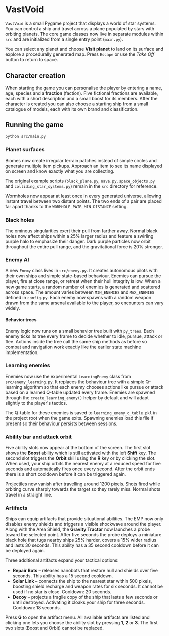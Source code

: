 # VastVoid

`VastVoid` is a small Pygame project that displays a world of star systems.
You can control a ship and travel across a plane populated by stars with
orbiting planets.
The core game classes now live in separate modules within `src` and are
initialized from a single entry point (`main.py`).

You can select any planet and choose **Visit planet** to land on its surface
and explore a procedurally generated map. Press `Escape` or use the *Take Off*
button to return to space.

## Character creation

When starting the game you can personalise the player by entering a name,
age, species and a **fraction** (faction). Five fictional fractions are
available, each with a short description and a small boost for its members.
After the character is created you can also choose a starting ship from a
small catalogue of models, each with its own brand and classification.

## Running the game

```bash
python src/main.py
```

### Planet surfaces

Biomes now create irregular terrain patches instead of simple circles and
generate multiple item pickups. Approach an item to see its name displayed on
screen and know exactly what you are collecting.

The original example scripts (`black_plane.py`, `nave.py`, `space_objects.py`
and `colliding_star_systems.py`) remain in the `src` directory for reference.

Wormholes now appear at least once in every generated universe, allowing
instant travel between two distant points. The two ends of a pair are
placed far apart thanks to the `WORMHOLE_PAIR_MIN_DISTANCE` setting.

### Black holes
The ominous singularities exert their pull from farther away. Normal black
holes now affect ships within a 25% larger radius and feature a swirling
purple halo to emphasize their danger. Dark purple particles now orbit
throughout the entire pull range, and the gravitational force is 20% stronger.

### Enemy AI

A new `Enemy` class lives in `src/enemy.py`. It creates autonomous pilots
with their own ships and simple state-based behaviour. Enemies can pursue
the player, fire at close range, or retreat when their hull integrity is
low. When a new game starts, a random number of enemies is generated and
scattered across space. The amount varies between `MIN_ENEMIES` and
`MAX_ENEMIES` defined in `config.py`.
Each enemy now spawns with a random weapon drawn from the same arsenal
available to the player, so encounters can vary widely.

#### Behavior trees

Enemy logic now runs on a small behavior tree built with `py_trees`. Each
enemy ticks its tree every frame to decide whether to idle, pursue, attack or
flee. Actions inside the tree call the same ship methods as before so combat
and navigation work exactly like the earlier state machine implementation.

### Learning enemies
Enemies now use the experimental `LearningEnemy` class from
`src/enemy_learning.py`. It replaces the behaviour tree with a simple
Q-learning algorithm so that each enemy chooses actions like pursue or attack
based on a learned Q-table updated every frame. Enemies are spawned through the
`create_learning_enemy()` helper by default and will adapt slightly to the
player's tactics.

The Q-table for these enemies is saved to `learning_enemy_q_table.pkl` in the
project root when the game exits. Spawning enemies load this file if present so
their behaviour persists between sessions.

### Ability bar and attack orbit
Five ability slots now appear at the bottom of the screen. The first slot shows
the **Boost** ability which is still activated with the left **Shift** key. The
second slot triggers the **Orbit** skill using the **R** key or by clicking the
slot. When used, your ship orbits the nearest enemy at a reduced speed for five
seconds and automatically fires once every second. After the orbit ends there
is a short cooldown before it can be triggered again.

Projectiles now vanish after travelling around 1200 pixels. Shots fired while
orbiting curve sharply towards the target so they rarely miss. Normal shots
travel in a straight line.

### Artifacts
Ships can equip artifacts that provide situational abilities. The EMP now only
disables enemy shields and triggers a visible shockwave around the player.
Along with the Area Shield, the **Gravity Tractor** now launches a probe toward
the selected point. After five seconds the probe deploys a miniature black hole
that tugs nearby ships 25% harder, covers a 15% wider radius and lasts
30&nbsp;seconds. This ability has a 35&nbsp;second cooldown before it can be
deployed again.

Three additional artifacts expand your tactical options:

* **Repair Bots** – releases nanobots that restore hull and shields over five
  seconds. This ability has a 15&nbsp;second cooldown.
* **Solar Link** – connects the ship to the nearest star within 500 pixels,
  boosting shield recharge and weapon rates for six seconds. It cannot be used
  if no star is close. Cooldown: 20&nbsp;seconds.
* **Decoy** – projects a fragile copy of the ship that lasts a few seconds or
  until destroyed. Activating it cloaks your ship for three seconds. Cooldown:
  18&nbsp;seconds.

Press **G** to open the artifact menu. All available artifacts are listed and
clicking one lets you choose the ability slot by pressing **1**, **2** or **3**.
The first two slots (Boost and Orbit) cannot be replaced.
